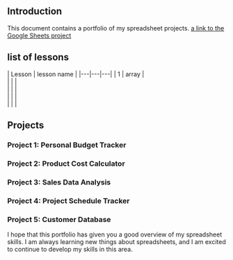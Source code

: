 ## Introduction

This document contains a portfolio of my spreadsheet projects. [a link to the Google Sheets project](https://docs.google.com/spreadsheets/d/18x9tVa3EsTwL7z52Bd5n6AwMfWFEU72WykQLbim_7pg/edit?pli=1#gid=0)
## list of lessons 
| Lesson | lesson name |
|---|---|---|
|       1    |      array     |           
|           |           |           
|           |           |           
|           |           |           
|           |           |           
## Projects

### Project 1: Personal Budget Tracker

### Project 2: Product Cost Calculator

### Project 3: Sales Data Analysis

### Project 4: Project Schedule Tracker

### Project 5: Customer Database

I hope that this portfolio has given you a good overview of my spreadsheet skills. I am always learning new things about spreadsheets, and I am excited to continue to develop my skills in this area.
